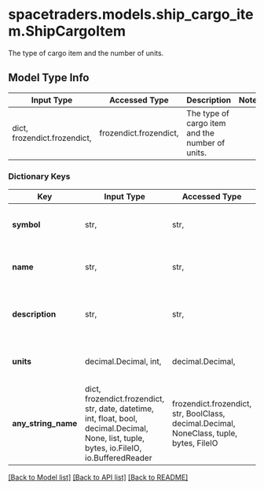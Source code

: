# spacetraders.models.ship_cargo_item.ShipCargoItem

The type of cargo item and the number of units.

## Model Type Info
Input Type | Accessed Type | Description | Notes
------------ | ------------- | ------------- | -------------
dict, frozendict.frozendict,  | frozendict.frozendict,  | The type of cargo item and the number of units. | 

### Dictionary Keys
Key | Input Type | Accessed Type | Description | Notes
------------ | ------------- | ------------- | ------------- | -------------
**symbol** | str,  | str,  | The unique identifier of the cargo item type. | 
**name** | str,  | str,  | The name of the cargo item type. | 
**description** | str,  | str,  | The description of the cargo item type. | 
**units** | decimal.Decimal, int,  | decimal.Decimal,  | The number of units of the cargo item. | 
**any_string_name** | dict, frozendict.frozendict, str, date, datetime, int, float, bool, decimal.Decimal, None, list, tuple, bytes, io.FileIO, io.BufferedReader | frozendict.frozendict, str, BoolClass, decimal.Decimal, NoneClass, tuple, bytes, FileIO | any string name can be used but the value must be the correct type | [optional]

[[Back to Model list]](../../README.md#documentation-for-models) [[Back to API list]](../../README.md#documentation-for-api-endpoints) [[Back to README]](../../README.md)

